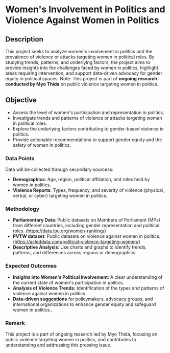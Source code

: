 # Women's Involvement in Politics and Violence Against Women in Politics

## Description
This project seeks to analyze women's involvement in politics and the prevalence of violence or attacks targeting women in political roles. By studying trends, patterns, and underlying factors, the project aims to provide insights into the challenges faced by women in politics, highlight areas requiring intervention, and support data-driven advocacy for gender equity in political spaces.
Note: This project is part of **ongoing research conducted by Myo Thida** on public violence targeting women in politics.

## Objective
- Assess the level of women's participation and representation in politics.
- Investigate trends and patterns of violence or attacks targeting women in political roles.
- Explore the underlying factors contributing to gender-based violence in politics.
- Provide actionable recommendations to support gender equity and the safety of women in politics.

### Data Points
Data will be collected through secondary sourcess:
- **Demographics**: Age, region, political affiliation, and roles held by women in politics.
- **Violence Reports**: Types, frequency, and severity of violence (physical, verbal, or cyber) targeting women in politics.

### Methodology
- **Parliamentary Data**: Public datasets on Members of Parliament (MPs) from different countries, including gender representation and political roles. (https://data.ipu.org/women-ranking/)
- **PVTW dataset**: Public datasets on violence against women in politics.(https://acleddata.com/political-violence-targeting-women/)
- **Descriptive Analysis**:  Use charts and graphs to identify trends, patterns, and differences across regions or demographics.

### Expected Outcomes
- **Insights into Women's Political Involvement**: A clear understanding of the current state of women's participation in politics.
- **Analysis of Violence Trends:**  Identification of the types and patterns of violence against women in politics.
- **Data-driven suggestions** for policymakers, advocacy groups, and international organizations to enhance gender equity and safeguard women in politics..

### Remark
This project is a part of ongoing research led by Myo Thida, focusing on public violence targeting women in politics, and contributes to understanding and addressing this pressing issue.
